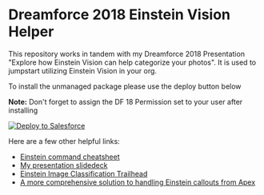 <h1>Dreamforce 2018 Einstein Vision Helper</h1>
<p>This repository works in tandem with my Dreamforce 2018 Presentation "Explore how Einstein Vision can help categorize your photos". It is used to jumpstart utilizing Einstein Vision in your org.</p>
<p>To install the unmanaged package please use the deploy button below</p>
<p><b>Note:</b> Don't forget to assign the DF 18 Permission set to your user after installing</p>
<p>
	<a href="https://githubsfdeploy.herokuapp.com?owner=pbergner&repo=df18-einstein-vision&ref=master">
		<img alt="Deploy to Salesforce" src="https://raw.githubusercontent.com/afawcett/githubsfdeploy/master/src/main/webapp/resources/img/deploy.png"/>
	</a>
</p>
<p>Here are a few other helpful links:<br/>
	<ul>
		<li><a href="/pbergner/df18-einstein-vision/raw/master/einstein%20command%20cheatsheet.docx">Einstein command cheatsheet</a></li>
		<li><a href="/pbergner/df18-einstein-vision/blob/master/df18.pptx">My presentation slidedeck</a></li>
		<li><a href="https://trailhead.salesforce.com/en/projects/predictive_vision_apex">Einstein Image Classification Trailhead</a></li>
		<li><a href="https://github.com/muenzpraeger/salesforce-einstein-platform-apex">A more comprehensive solution to handling Einstein callouts from Apex</a></li>
	</ul>
</p>
